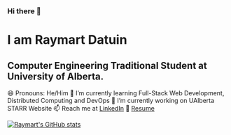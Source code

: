 ### Hi there 👋

# I am Raymart Datuin
## Computer Engineering Traditional Student at University of Alberta.
😄 Pronouns: He/Him
🌱 I’m currently learning Full-Stack Web Development, Distributed Computing and DevOps
🔭 I’m currently working on UAlberta STARR Website
📫 Reach me at [LinkedIn](https://www.linkedin.com/in/raymart-d-8708a7123/)
📄 [Resume](raymart.pro)

[![Raymart's GitHub stats](https://github-readme-stats.vercel.app/api?username=Gigantorz)](https://github.com/Gigantorz/github-readme-stats)


<!--
**Gigantorz/Gigantorz** is a ✨ _special_ ✨ repository because its `README.md` (this file) appears on your GitHub profile.

Here are some ideas to get you started:

- 🔭 I’m currently working on ...
- 🌱 I’m currently learning ...
- 👯 I’m looking to collaborate on ...
- 🤔 I’m looking for help with ...
- 💬 Ask me about ...
- 📫 How to reach me: ...
- 😄 Pronouns: ...
- ⚡ Fun fact: ...
-->
